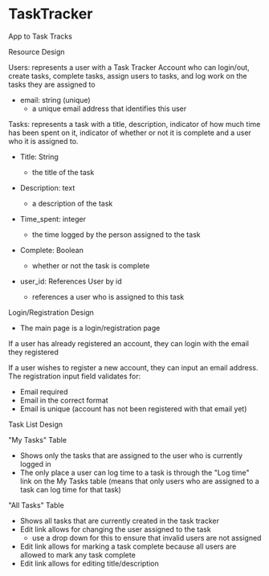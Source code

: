 # TaskTracker

App to Task Tracks


Resource Design

Users: represents a user with a Task Tracker Account who can login/out, create tasks, complete tasks, assign users to tasks, and log work on the tasks they are assigned to
- email: string (unique)
  - a unique email address that identifies this user

Tasks: represents a task with a title, description, indicator of how much time has been spent on it, indicator of whether or not it is complete and a user who it is assigned to.
- Title: String
  - the title of the task

- Description: text
  - a description of the task

- Time_spent: integer
  - the time logged by the person assigned to the task

- Complete: Boolean
  - whether or not the task is complete

- user_id: References User by id
  - references a user who is assigned to this task



Login/Registration Design

- The main page is a login/registration page

If a user has already registered an account, they can login with the email they registered

If a user wishes to register a new account, they can input an email address.
The registration input field validates for:
- Email required
- Email in the correct format
- Email is unique (account has not been registered with that email yet)



Task List Design

"My Tasks" Table
- Shows only the tasks that are assigned to the user who is currently logged in
- The only place a user can log time to a task is through the "Log time" link on the My Tasks table (means that only users who are assigned to a task can log time for that task)

"All Tasks" Table
- Shows all tasks that are currently created in the task tracker
- Edit link allows for changing the user assigned to the task
  - use a drop down for this to ensure that invalid users are not assigned
- Edit link allows for marking a task complete because all users are allowed to mark any task complete
- Edit link allows for editing title/description



